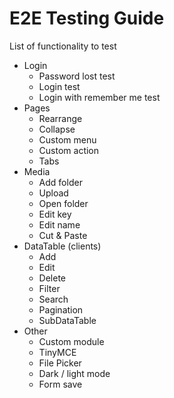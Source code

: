 # E2E Testing Guide

List of functionality to test

- Login
  - Password lost test
  - Login test
  - Login with remember me test
- Pages
  - Rearrange
  - Collapse
  - Custom menu
  - Custom action
  - Tabs
- Media
  - Add folder
  - Upload
  - Open folder
  - Edit key
  - Edit name
  - Cut & Paste
- DataTable (clients)
  - Add
  - Edit
  - Delete
  - Filter
  - Search
  - Pagination
  - SubDataTable
- Other
  - Custom module
  - TinyMCE
  - File Picker
  - Dark / light mode
  - Form save
